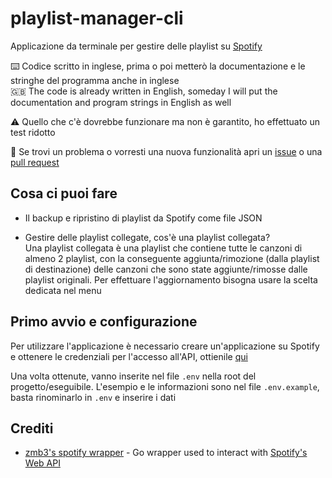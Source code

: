 # playlist-manager-cli

Applicazione da terminale per gestire delle playlist su [Spotify](https://spotify.com)

⌨️ Codice scritto in inglese, prima o poi metterò la documentazione e le stringhe del programma anche in inglese
<br> 🇬🇧 The code is already written in English, someday I will put the documentation and program strings in English as well

⚠️ Quello che c'è dovrebbe funzionare ma non è garantito, ho effettuato un test ridotto

🐛 Se trovi un problema o vorresti una nuova funzionalità apri un [issue](https://github.com/matteolomba/playlist-manager/issues) o una [pull request](https://github.com/matteolomba/playlist-manager/pulls)

## Cosa ci puoi fare

- Il backup e ripristino di playlist da Spotify come file JSON

- Gestire delle playlist collegate, cos'è una playlist collegata?
<br> Una playlist collegata è una playlist che contiene tutte le canzoni di almeno 2 playlist, con la conseguente aggiunta/rimozione (dalla playlist di destinazione) delle canzoni che sono state aggiunte/rimosse dalle playlist originali. Per effettuare l'aggiornamento bisogna usare la scelta dedicata nel menu

## Primo avvio e configurazione

Per utilizzare l'applicazione è necessario creare un'applicazione su Spotify e ottenere le credenziali per l'accesso all'API, ottienile [qui](https://developer.spotify.com/dashboard)

Una volta ottenute, vanno inserite nel file `.env` nella root del progetto/eseguibile. L'esempio e le informazioni sono nel file `.env.example`, basta rinominarlo in `.env` e inserire i dati

## Crediti

- [zmb3's spotify wrapper](https://github.com/zmb3/spotify/) - Go wrapper used to interact with [Spotify's Web API](https://developer.spotify.com/documentation/web-api)
